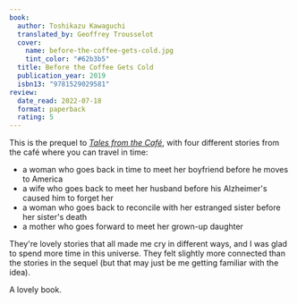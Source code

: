```yaml
---
book:
  author: Toshikazu Kawaguchi
  translated_by: Geoffrey Trousselot
  cover:
    name: before-the-coffee-gets-cold.jpg
    tint_color: "#62b3b5"
  title: Before the Coffee Gets Cold
  publication_year: 2019
  isbn13: "9781529029581"
review:
  date_read: 2022-07-18
  format: paperback
  rating: 5
---
```


This is the prequel to [*Tales from the Café*](/reviews/before-the-coffee-gets-cold-tales-from-the-cafe/), with four different stories from the café where you can travel in time:

*   a woman who goes back in time to meet her boyfriend before he moves to America
*   a wife who goes back to meet her husband before his Alzheimer's caused him to forget her
*   a woman who goes back to reconcile with her estranged sister before her sister's death
*   a mother who goes forward to meet her grown-up daughter

They're lovely stories that all made me cry in different ways, and I was glad to spend more time in this universe.
They felt slightly more connected than the stories in the sequel (but that may just be me getting familiar with the idea).

A lovely book.
